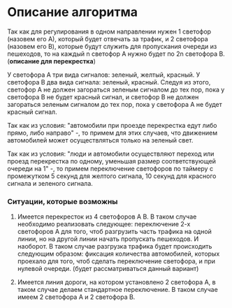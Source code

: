 # Описание алгоритма

Так как для регулирования в одном направлении нужен 1 светофор (назовем его А),
который будет отвечать за трафик, и 2 светофора (назовем его B), которые будут
служить для пропускания очереди из пешеходов, то на каждый n светофор A нужно будет
по 2n светофора B. (**описание для перекрестка**)

У светофора A три вида сигналов: зеленый, желтый, красный. У светофора B два вида сигнала: зеленый, красный.
Следуя из этого, светофор A не должен загораться зеленым сигналом до тех пор, пока у светофора B не будет красный
сигнал, и
светофор B не должен загораться зеленым сигналом до тех пор, пока у светофора A не будет красный сигнал.

Так как из условия: "автомобили при проезде перекрестка едут либо прямо, либо направо" -, то
примем для этих случаев, что движением автомобилей может осуществляться только на зеленый свет.

Так как из условия: "люди и автомобили осуществляют переход или проезд перекрестка по одному, уменьшая размер
соответствующей очереди на 1" -, то примем переключение светофоров по таймеру с промежутком 5 секунд для желтого
сигнала, 10 секунд для красного сигнала и зеленого сигнала.

### Ситуации, которые возможны

1. Имеется перекресток из 4 светофоров A B. В таком случае необходимо реализовать следующее: переключение 2-х светофоров
   A
   для того, чтоб разгрузить часть трафика на одной линии, но на другой линии начать пропускать пешеходов. И наоборот.
   В таком случае разгрузка трафика будет происходить следующим образом: фиксация количества автомобилей,
   которых проехало для того, чтоб сделать переключение светофора, и при нулевой очереди. (будет рассматриваться данный
   вариант)

2. Имеется линия дороги, на котором установлено 2 светофора A, в таком случае делаем стандартное переключение.
   В таком случае имеем 2 светофора A и 2 светофора B.
